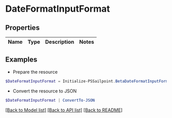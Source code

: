 # DateFormatInputFormat
## Properties

Name | Type | Description | Notes
------------ | ------------- | ------------- | -------------

## Examples

- Prepare the resource
```powershell
$DateFormatInputFormat = Initialize-PSSailpoint.BetaDateFormatInputFormat 
```

- Convert the resource to JSON
```powershell
$DateFormatInputFormat | ConvertTo-JSON
```

[[Back to Model list]](../README.md#documentation-for-models) [[Back to API list]](../README.md#documentation-for-api-endpoints) [[Back to README]](../README.md)

